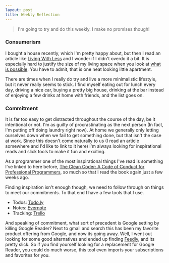 ```yaml
---
layout: post
title: Weekly Reflection
---
```

> I'm going to try and do this weekly. I make no promises though!

### Consumerism
I bought a house recently, which I'm pretty happy about, but then I read an article like <a href="http://www.nytimes.com/2013/03/10/opinion/sunday/living-with-less-a-lot-less.html?src=me&ref=general&_r=2&" target="_blank">Living With Less</a> and I wonder if I didn't overdo it a bit. It is especially hard to justify the size of my living space when you look at <a href="http://www.lifeedited.com/see-full-set-of-official-lifeedited-apartment-photos/" target="_blank">what is possible</a>. You have to admit, that is one neat looking little apartment. 

There are times when I really do try and live a more minimalistic lifestyle, but it never really seems to stick. I find myself eating out for lunch every day, driving a nice car, buying a pretty big house, drinking at the bar instead of enjoying a few drinks at home with friends, and the list goes on. 

### Commitment
It is far too easy to get distracted throughout the course of the day, be it intentional or not. I'm as guilty of procrastinating as the next person (In fact, I'm putting off doing laundry right now). At home we generally only letting ourselves down when we fail to get something done, but that isn't the case at work. Since this doesn't come naturally to us (I read an article somewhere and I'd like to link to it here) I'm always looking for inspirational reads and slick tools to make it fun and exciting.

As a programmer one of the most inspirational things I've read is something I've linked to here before, <a href="http://www.barnesandnoble.com/w/clean-coder-robert-c-martin/1029379635?cm_mmc=googlepla-_-textbook_instock_26to75_pt99-_-q000000633-_-9780137081073&cm_mmca2=pla&ean=9780137081073&isbn=9780137081073&r=1" target="_blank">The Clean Coder: A Code of Conduct for Professional Programmers</a>, so much so that I read the book again just a few weeks ago.

Finding inspiration isn't enough though, we need to follow through on things to meet our commitments. To that end I have a few tools that I use. 

- Todos: <a href="http://todo.ly" target="_blank">Todo.ly</a>
- Notes: <a href="http://www.evernote.com" target="_blank">Evernote</a>
- Tracking: <a href="http://www.trello.com" target="_blank">Trello</a>

And speaking of commitment, what sort of precedent is Google setting by killing Google Reader? Next to gmail and search this has been my favorite product offering from Google, and now its going away. Well, I went out looking for some good alternatives and ended up finding <a href="http://www.feedly.com" target="_blank">Feedly</a>, and its pretty slick. So if you find yourself looking for a replacement for Google Reader, you could do much worse, this tool even imports your subscriptions and favorites for you.
